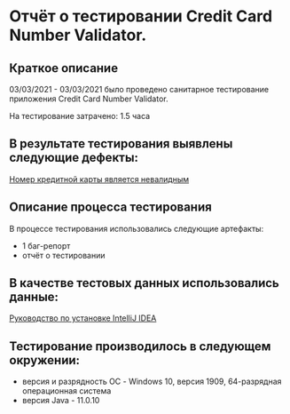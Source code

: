# Отчёт о тестировании Credit Card Number Validator.
## Краткое описание
03/03/2021 - 03/03/2021 было проведено санитарное тестирование приложения Credit Card Number Validator.

На тестирование затрачено: 1.5 часа

## В результате тестирования выявлены следующие дефекты:

[Номер кредитной карты является невалидным](https://github.com/HalinaHrekava/Credit-Card-Number-Validator/issues/1)

## Описание процесса тестирования
В процессе тестирования использовались следующие артефакты:

* 1 баг-репорт
* отчёт о тестировании
## В качестве тестовых данных использовались данные:

[Руководство по установке IntelliJ IDEA](https://github.com/netology-code/javaqa-homeworks/blob/master/intro/idea.md)

## Тестирование производилось в следующем окружении:

* версия и разрядность ОС - Windows 10, версия 1909, 64-разрядная операционная система
* версия Java - 11.0.10

